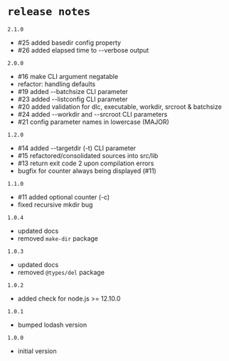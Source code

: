# `release notes`

`2.1.0`
- #25 added basedir config property
- #26 added elapsed time to --verbose output
  
`2.0.0`
- #16 make CLI argument negatable
- refactor: handling defaults
- #19 added --batchsize CLI parameter
- #23 added --listconfig CLI parameter
- #20 added validation for dlc, executable, workdir, srcroot & batchsize
- #24 added --workdir and --srcroot CLI parameters
- #21 config parameter names in lowercase (MAJOR)
  
`1.2.0`
- #14 added --targetdir (-t) CLI parameter
- #15 refactored/consolidated sources into src/lib
- #13 return exit code 2 upon compilation errors
- bugfix for counter always being displayed (#11)

`1.1.0`
- #11 added optional counter (-c) 
- fixed recursive mkdir bug

`1.0.4`
- updated docs
- removed `make-dir` package
  
`1.0.3`
- updated docs
- removed `@types/del` package
  
`1.0.2`
- added check for node.js >= 12.10.0
  
`1.0.1`
- bumped lodash version 
  
`1.0.0`
- initial version